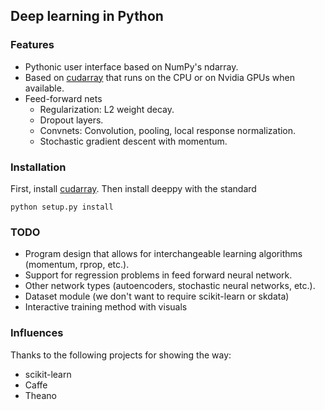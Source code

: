 ## Deep learning in Python



### Features
 - Pythonic user interface based on NumPy's ndarray.
 - Based on [cudarray] that runs on the CPU or on Nvidia GPUs when available.
 - Feed-forward nets
   - Regularization: L2 weight decay.
   - Dropout layers.
   - Convnets: Convolution, pooling, local response normalization.
   - Stochastic gradient descent with momentum.


### Installation
First, install [cudarray]. Then install deeppy with the standard

    python setup.py install


### TODO
 - Program design that allows for interchangeable learning algorithms (momentum, rprop, etc.).
 - Support for regression problems in feed forward neural network.
 - Other network types (autoencoders, stochastic neural networks, etc.).
 - Dataset module (we don't want to require scikit-learn or skdata)
 - Interactive training method with visuals


### Influences
Thanks to the following projects for showing the way:
 - scikit-learn
 - Caffe
 - Theano

[cudarray]: http://github.com/andersbll/cudarray
